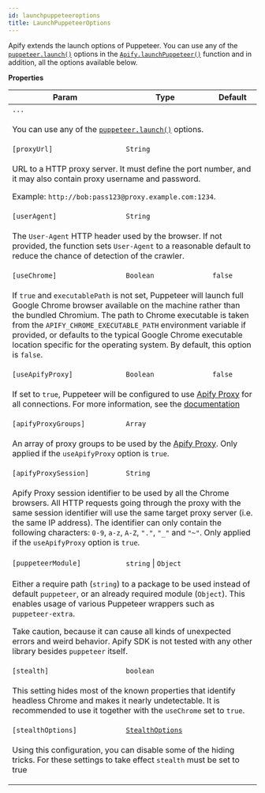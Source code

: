```yaml
---
id: launchpuppeteeroptions
title: LaunchPuppeteerOptions
---
```


<a name="LaunchPuppeteerOptions"></a>

Apify extends the launch options of Puppeteer.
You can use any of the
<a href="https://pptr.dev/#?product=Puppeteer&show=api-puppeteerlaunchoptions" target="_blank"><code>puppeteer.launch()</code></a>
options in the [`Apify.launchPuppeteer()`](../api/apify#module_Apify.launchPuppeteer)
function and in addition, all the options available below.

**Properties**

<table>
<thead>
<tr>
<th>Param</th><th>Type</th><th>Default</th>
</tr>
</thead>
<tbody>
<tr>
<td><code>...</code></td><td></td><td></td>
</tr>
<tr>
<td colspan="3"><p>You can use any of the
  <a href="https://pptr.dev/#?product=Puppeteer&show=api-puppeteerlaunchoptions" target="_blank"><code>puppeteer.launch()</code></a>
  options.</p>
</td></tr><tr>
<td><code>[proxyUrl]</code></td><td><code>String</code></td><td></td>
</tr>
<tr>
<td colspan="3"><p>URL to a HTTP proxy server. It must define the port number,
  and it may also contain proxy username and password.</p>
<p>  Example: <code>http://bob:pass123@proxy.example.com:1234</code>.</p>
</td></tr><tr>
<td><code>[userAgent]</code></td><td><code>String</code></td><td></td>
</tr>
<tr>
<td colspan="3"><p>The <code>User-Agent</code> HTTP header used by the browser.
  If not provided, the function sets <code>User-Agent</code> to a reasonable default
  to reduce the chance of detection of the crawler.</p>
</td></tr><tr>
<td><code>[useChrome]</code></td><td><code>Boolean</code></td><td><code>false</code></td>
</tr>
<tr>
<td colspan="3"><p>If <code>true</code> and <code>executablePath</code> is not set,
  Puppeteer will launch full Google Chrome browser available on the machine
  rather than the bundled Chromium. The path to Chrome executable
  is taken from the <code>APIFY_CHROME_EXECUTABLE_PATH</code> environment variable if provided,
  or defaults to the typical Google Chrome executable location specific for the operating system.
  By default, this option is <code>false</code>.</p>
</td></tr><tr>
<td><code>[useApifyProxy]</code></td><td><code>Boolean</code></td><td><code>false</code></td>
</tr>
<tr>
<td colspan="3"><p>If set to <code>true</code>, Puppeteer will be configured to use
  <a href="https://my.apify.com/proxy" target="_blank">Apify Proxy</a> for all connections.
  For more information, see the <a href="https://apify.com/docs/proxy" target="_blank">documentation</a></p>
</td></tr><tr>
<td><code>[apifyProxyGroups]</code></td><td><code>Array<String></code></td><td></td>
</tr>
<tr>
<td colspan="3"><p>An array of proxy groups to be used
  by the <a href="https://apify.com/docs/proxy" target="_blank">Apify Proxy</a>.
  Only applied if the <code>useApifyProxy</code> option is <code>true</code>.</p>
</td></tr><tr>
<td><code>[apifyProxySession]</code></td><td><code>String</code></td><td></td>
</tr>
<tr>
<td colspan="3"><p>Apify Proxy session identifier to be used by all the Chrome browsers.
  All HTTP requests going through the proxy with the same session identifier
  will use the same target proxy server (i.e. the same IP address).
  The identifier can only contain the following characters: <code>0-9</code>, <code>a-z</code>, <code>A-Z</code>, <code>&quot;.&quot;</code>, <code>&quot;_&quot;</code> and <code>&quot;~&quot;</code>.
  Only applied if the <code>useApifyProxy</code> option is <code>true</code>.</p>
</td></tr><tr>
<td><code>[puppeteerModule]</code></td><td><code>string</code> | <code>Object</code></td><td></td>
</tr>
<tr>
<td colspan="3"><p>Either a require path (<code>string</code>) to a package to be used instead of default <code>puppeteer</code>,
  or an already required module (<code>Object</code>). This enables usage of various Puppeteer
  wrappers such as <code>puppeteer-extra</code>.</p>
<p>  Take caution, because it can cause all kinds of unexpected errors and weird behavior.
  Apify SDK is not tested with any other library besides <code>puppeteer</code> itself.</p>
</td></tr><tr>
<td><code>[stealth]</code></td><td><code>boolean</code></td><td></td>
</tr>
<tr>
<td colspan="3"><p>This setting hides most of the known properties that identify headless Chrome and makes it nearly undetectable.
  It is recommended to use it together with the <code>useChrome</code> set to <code>true</code>.</p>
</td></tr><tr>
<td><code>[stealthOptions]</code></td><td><code><a href="../typedefs/stealthoptions">StealthOptions</a></code></td><td></td>
</tr>
<tr>
<td colspan="3"><p>Using this configuration, you can disable some of the hiding tricks.
  For these settings to take effect <code>stealth</code> must be set to true</p>
</td></tr></tbody>
</table>
